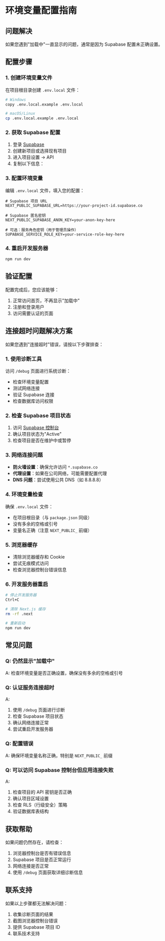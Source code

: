 # 环境变量配置指南

## 问题解决

如果您遇到"加载中"一直显示的问题，通常是因为 Supabase 配置未正确设置。

## 配置步骤

### 1. 创建环境变量文件

在项目根目录创建 `.env.local` 文件：

```bash
# Windows
copy .env.local.example .env.local

# macOS/Linux
cp .env.local.example .env.local
```

### 2. 获取 Supabase 配置

1. 登录 [Supabase](https://supabase.com)
2. 创建新项目或选择现有项目
3. 进入项目设置 → API
4. 复制以下信息：

### 3. 配置环境变量

编辑 `.env.local` 文件，填入您的配置：

```env
# Supabase 项目 URL
NEXT_PUBLIC_SUPABASE_URL=https://your-project-id.supabase.co

# Supabase 匿名密钥
NEXT_PUBLIC_SUPABASE_ANON_KEY=your-anon-key-here

# 可选：服务角色密钥（用于管理员操作）
SUPABASE_SERVICE_ROLE_KEY=your-service-role-key-here
```

### 4. 重启开发服务器

```bash
npm run dev
```

## 验证配置

配置完成后，您应该能够：

1. 正常访问首页，不再显示"加载中"
2. 注册和登录用户
3. 访问需要认证的页面

## 连接超时问题解决方案

如果您遇到"连接超时"错误，请按以下步骤排查：

### 1. 使用诊断工具

访问 `/debug` 页面进行系统诊断：
- 检查环境变量配置
- 测试网络连接
- 验证 Supabase 连接
- 检查数据库访问权限

### 2. 检查 Supabase 项目状态

1. 访问 [Supabase 控制台](https://supabase.com/dashboard)
2. 确认项目状态为"Active"
3. 检查项目是否在维护中或暂停

### 3. 网络连接问题

- **防火墙设置**：确保允许访问 `*.supabase.co`
- **代理设置**：如果在公司网络，可能需要配置代理
- **DNS 问题**：尝试使用公共 DNS（如 8.8.8.8）

### 4. 环境变量检查

确保 `.env.local` 文件：
- 在项目根目录（与 `package.json` 同级）
- 没有多余的空格或引号
- 变量名正确（注意 `NEXT_PUBLIC_` 前缀）

### 5. 浏览器缓存

- 清除浏览器缓存和 Cookie
- 尝试无痕模式访问
- 检查浏览器控制台错误信息

### 6. 开发服务器重启

```bash
# 停止开发服务器
Ctrl+C

# 清除 Next.js 缓存
rm -rf .next

# 重新启动
npm run dev
```

## 常见问题

### Q: 仍然显示"加载中"
A: 检查环境变量是否正确设置，确保没有多余的空格或引号

### Q: 认证服务连接超时
A: 
1. 使用 `/debug` 页面进行诊断
2. 检查 Supabase 项目状态
3. 确认网络连接正常
4. 尝试重启开发服务器

### Q: 配置错误
A: 确保环境变量名称正确，特别是 `NEXT_PUBLIC_` 前缀

### Q: 可以访问 Supabase 控制台但应用连接失败
A: 
1. 检查项目的 API 密钥是否正确
2. 确认项目区域设置
3. 检查 RLS（行级安全）策略
4. 验证数据库表结构

## 获取帮助

如果问题仍然存在，请检查：

1. 浏览器控制台是否有错误信息
2. Supabase 项目是否正常运行
3. 网络连接是否正常
4. 使用 `/debug` 页面获取详细诊断信息

## 联系支持

如果以上步骤都无法解决问题：

1. 收集诊断页面的结果
2. 截图浏览器控制台错误
3. 提供 Supabase 项目 ID
4. 联系技术支持
